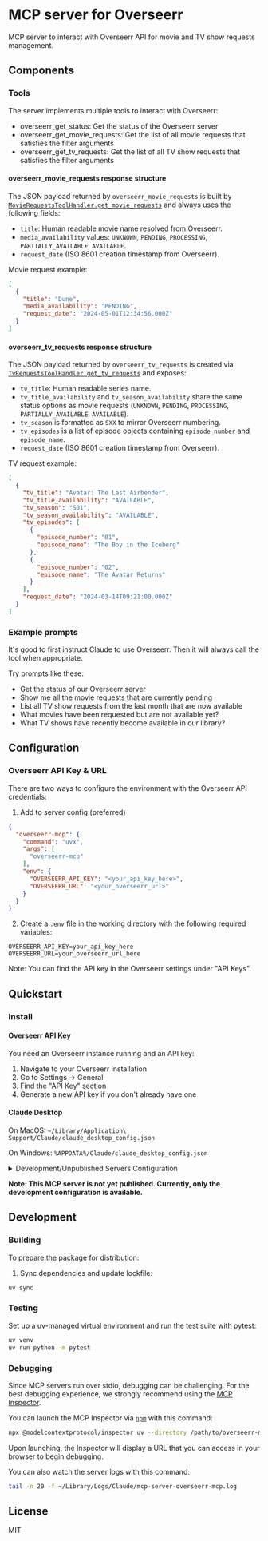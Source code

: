 # MCP server for Overseerr

MCP server to interact with Overseerr API for movie and TV show requests management.

<!-- Badge will be added once published -->

## Components

### Tools

The server implements multiple tools to interact with Overseerr:

- overseerr_get_status: Get the status of the Overseerr server
- overseerr_get_movie_requests: Get the list of all movie requests that satisfies the filter arguments
- overseerr_get_tv_requests: Get the list of all TV show requests that satisfies the filter arguments

#### overseerr_movie_requests response structure

The JSON payload returned by `overseerr_movie_requests` is built by
[`MovieRequestsToolHandler.get_movie_requests`](src/overseerr_mcp/tools.py)
and always uses the following fields:

- `title`: Human readable movie name resolved from Overseerr.
- `media_availability` values: `UNKNOWN`, `PENDING`, `PROCESSING`, `PARTIALLY_AVAILABLE`, `AVAILABLE`.
- `request_date` (ISO 8601 creation timestamp from Overseerr).

Movie request example:

```json
[
  {
    "title": "Dune",
    "media_availability": "PENDING",
    "request_date": "2024-05-01T12:34:56.000Z"
  }
]
```

#### overseerr_tv_requests response structure

The JSON payload returned by `overseerr_tv_requests` is created via
[`TvRequestsToolHandler.get_tv_requests`](src/overseerr_mcp/tools.py) and exposes:

- `tv_title`: Human readable series name.
- `tv_title_availability` and `tv_season_availability` share the same status options as movie requests (`UNKNOWN`, `PENDING`, `PROCESSING`, `PARTIALLY_AVAILABLE`, `AVAILABLE`).
- `tv_season` is formatted as `SXX` to mirror Overseerr numbering.
- `tv_episodes` is a list of episode objects containing `episode_number` and `episode_name`.
- `request_date` (ISO 8601 creation timestamp from Overseerr).

TV request example:

```json
[
  {
    "tv_title": "Avatar: The Last Airbender",
    "tv_title_availability": "AVAILABLE",
    "tv_season": "S01",
    "tv_season_availability": "AVAILABLE",
    "tv_episodes": [
      {
        "episode_number": "01",
        "episode_name": "The Boy in the Iceberg"
      },
      {
        "episode_number": "02",
        "episode_name": "The Avatar Returns"
      }
    ],
    "request_date": "2024-03-14T09:21:00.000Z"
  }
]
```

### Example prompts

It's good to first instruct Claude to use Overseerr. Then it will always call the tool when appropriate.

Try prompts like these:
- Get the status of our Overseerr server
- Show me all the movie requests that are currently pending
- List all TV show requests from the last month that are now available
- What movies have been requested but are not available yet?
- What TV shows have recently become available in our library?

## Configuration

### Overseerr API Key & URL

There are two ways to configure the environment with the Overseerr API credentials:

1. Add to server config (preferred)

```json
{
  "overseerr-mcp": {
    "command": "uvx",
    "args": [
      "overseerr-mcp"
    ],
    "env": {
      "OVERSEERR_API_KEY": "<your_api_key_here>",
      "OVERSEERR_URL": "<your_overseerr_url>"
    }
  }
}
```

2. Create a `.env` file in the working directory with the following required variables:

```
OVERSEERR_API_KEY=your_api_key_here
OVERSEERR_URL=your_overseerr_url_here
```

Note: You can find the API key in the Overseerr settings under "API Keys".

## Quickstart

### Install

#### Overseerr API Key

You need an Overseerr instance running and an API key:
1. Navigate to your Overseerr installation
2. Go to Settings → General
3. Find the "API Key" section
4. Generate a new API key if you don't already have one

#### Claude Desktop

On MacOS: `~/Library/Application\ Support/Claude/claude_desktop_config.json`

On Windows: `%APPDATA%/Claude/claude_desktop_config.json`

<details>
  <summary>Development/Unpublished Servers Configuration</summary>
  
```json
{
  "mcpServers": {
    "overseerr-mcp": {
      "command": "uv",
      "args": [
        "--directory",
        "<dir_to>/overseerr-mcp",
        "run",
        "overseerr-mcp"
      ],
      "env": {
        "OVERSEERR_API_KEY": "<your_api_key_here>",
        "OVERSEERR_URL": "<your_overseerr_url>"
      }
    }
  }
}
```
</details>

**Note: This MCP server is not yet published. Currently, only the development configuration is available.**

## Development

### Building

To prepare the package for distribution:

1. Sync dependencies and update lockfile:
```bash
uv sync
```

### Testing

Set up a uv-managed virtual environment and run the test suite with pytest:

```bash
uv venv
uv run python -m pytest
```

### Debugging

Since MCP servers run over stdio, debugging can be challenging. For the best debugging
experience, we strongly recommend using the [MCP Inspector](https://github.com/modelcontextprotocol/inspector).

You can launch the MCP Inspector via [`npm`](https://docs.npmjs.com/downloading-and-installing-node-js-and-npm) with this command:

```bash
npx @modelcontextprotocol/inspector uv --directory /path/to/overseerr-mcp run overseerr-mcp
```

Upon launching, the Inspector will display a URL that you can access in your browser to begin debugging.

You can also watch the server logs with this command:

```bash
tail -n 20 -f ~/Library/Logs/Claude/mcp-server-overseerr-mcp.log
```

## License

MIT
